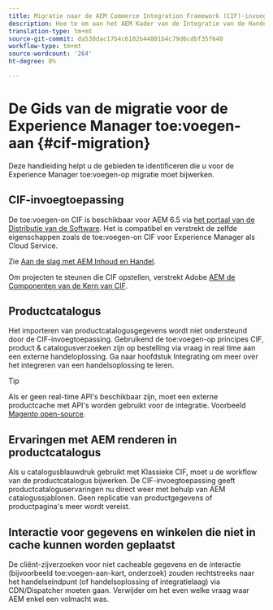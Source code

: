 ```yaml
---
title: Migratie naar de AEM Commerce Integration Framework (CIF)-invoegtoepassing
description: Hoe te om aan het AEM Kader van de Integratie van de Handel (CIF) toe:voegen-on van een oude versie te migreren
translation-type: tm+mt
source-git-commit: da538dac17b4c6182b44801b4c79d6cdbf35f640
workflow-type: tm+mt
source-wordcount: '264'
ht-degree: 0%

---
```


# De Gids van de migratie voor de Experience Manager toe:voegen-aan {#cif-migration}

Deze handleiding helpt u de gebieden te identificeren die u voor de Experience Manager toe:voegen-op migratie moet bijwerken.

## CIF-invoegtoepassing

De toe:voegen-on CIF is beschikbaar voor AEM 6.5 via [het portaal van de Distributie van de Software](https://experience.adobe.com/#/downloads/content/software-distribution/en/aem.html). Het is compatibel en verstrekt de zelfde eigenschappen zoals de toe:voegen-on CIF voor Experience Manager als Cloud Service.

Zie [Aan de slag met AEM Inhoud en Handel](getting-started.md).

Om projecten te steunen die CIF opstellen, verstrekt Adobe [AEM de Componenten van de Kern van CIF](https://github.com/adobe/aem-core-cif-components).

## Productcatalogus

Het importeren van productcatalogusgegevens wordt niet ondersteund door de CIF-invoegtoepassing. Gebruikend de toe:voegen-op principes CIF, product &amp; catalogusverzoeken zijn op bestelling via vraag in real time aan een externe handeloplossing. Ga naar hoofdstuk Integrating om meer over het integreren van een handelsoplossing te leren.

>[!TIP]
>
>Als er geen real-time API&#39;s beschikbaar zijn, moet een externe productcache met API&#39;s worden gebruikt voor de integratie. Voorbeeld [Magento open-source](https://magento.com/products/magento-open-source).

## Ervaringen met AEM renderen in productcatalogus

Als u catalogusblauwdruk gebruikt met Klassieke CIF, moet u de workflow van de productcatalogus bijwerken. De CIF-invoegtoepassing geeft productcataloguservaringen nu direct weer met behulp van AEM catalogussjablonen. Geen replicatie van productgegevens of productpagina&#39;s meer wordt vereist.

## Interactie voor gegevens en winkelen die niet in cache kunnen worden geplaatst

De cliënt-zijverzoeken voor niet cacheable gegevens en de interactie (bijvoorbeeld toe:voegen-aan-kart, onderzoek) zouden rechtstreeks naar het handelseindpunt (of handelsoplossing of integratielaag) via CDN/Dispatcher moeten gaan. Verwijder om het even welke vraag waar AEM enkel een volmacht was.
